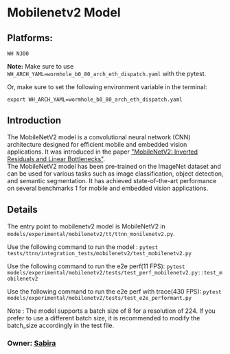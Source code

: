 # Mobilenetv2 Model

## Platforms:
    WH N300

**Note:** Make sure to use `WH_ARCH_YAML=wormhole_b0_80_arch_eth_dispatch.yaml` with the pytest.

Or, make sure to set the following environment variable in the terminal:
```
export WH_ARCH_YAML=wormhole_b0_80_arch_eth_dispatch.yaml
```

## Introduction
The MobileNetV2 model is a convolutional neural network (CNN) architecture designed for efficient mobile and embedded vision applications. It was introduced in the paper ["MobileNetV2: Inverted Residuals and Linear Bottlenecks"](https://arxiv.org/abs/1801.04381). </br>
The MobileNetV2 model has been pre-trained on the ImageNet dataset and can be used for various tasks such as image classification, object detection, and semantic segmentation. It has achieved state-of-the-art performance on several benchmarks 1 for mobile and embedded vision applications.

## Details
The entry point to mobilenetv2 model is MobileNetV2 in `models/experimental/mobilenetv2/tt/ttnn_monilenetv2.py`.

Use the following command to run the model :
`pytest tests/ttnn/integration_tests/mobilenetv2/test_mobilenetv2.py`

Use the following command to run the e2e perf(11 FPS):
`pytest models/experimental/mobilenetv2/tests/test_perf_mobilenetv2.py::test_mobilenetv2`

Use the following command to run the e2e perf with trace(430 FPS):
`pytest models/experimental/mobilenetv2/tests/test_e2e_performant.py`

Note : The model supports a batch size of 8 for a resolution of 224. If you prefer to use a different batch size, it is recommended to modify the batch_size accordingly in the test file.

### Owner: [Sabira](https://github.com/sabira-mcw)
